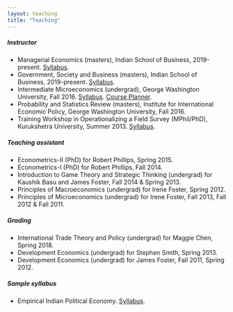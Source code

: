```yaml
---
layout: teaching
title: "Teaching"
---
```


##### Instructor

* Managerial Economics (masters), Indian School of Business, 2019-present. [Syllabus](https://www.dropbox.com/s/kt8wsa341v6xp7y/MGEC%20Course%20Outline.pdf?dl=0).
* Government, Society and Business (masters), Indian School of Business, 2019-present. [Syllabus](https://www.dropbox.com/s/21kxon20dkccvyj/gsbc_syllabus_aaditya.pdf?dl=0).
* Intermediate Microeconomics (undergrad), George Washington University, Fall 2016. [Syllabus](https://www.dropbox.com/s/ii0jtd2kvs82f0z/econ2101_2016f_syllabus_1026_13.pdf?dl=0). [Course Planner](http://www.bit.ly/econ2101).
* Probability and Statistics Review (masters), Institute for International Economic Policy, George Washington University, Fall 2016.
* Training Workshop in Operationalizing a Field Survey (MPhil/PhD), Kurukshetra University, Summer 2013. [Syllabus](https://www.dropbox.com/s/0yee1imrrn6c0o3/syllabus_20130524.pdf?raw=1).

##### Teaching assistant

* Econometrics-II (PhD) for Robert Phillips, Spring 2015.
* Econometrics-I (PhD) for Robert Phillips, Fall 2014.
* Introduction to Game Theory and Strategic Thinking (undergrad) for Kaushik Basu and James Foster, Fall 2014 & Spring 2013.
* Principles of Macroeconomics (undergrad) for Irene Foster, Spring 2012.
* Principles of Microeconomics (undergrad) for Irene Foster, Fall 2013, Fall 2012 & Fall 2011.

##### Grading

* International Trade Theory and Policy (undergrad) for Maggie Chen, Spring 2018.
* Development Economics (undergrad) for Stephen Smith, Spring 2013.
* Development Economics (undergrad) for James Foster, Fall 2011, Spring 2012.

##### Sample syllabus

* Empirical Indian Political Economy. [Syllabus](https://www.dropbox.com/s/sf6cealsk3te7or/dar_syllabus_empirical_indian_poleco.pdf?raw=1).